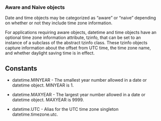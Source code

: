 ### Aware and Naive objects

Date and time objects may be categorized as “aware” or “naive” depending on whether or not they include time zone information.

For applications requiring aware objects, datetime and time objects have an optional time zone information attribute, tzinfo, that can be set to an instance of a subclass of the abstract tzinfo class. These tzinfo objects capture information about the offset from UTC time, the time zone name, and whether daylight saving time is in effect.

## Constants

- datetime.MINYEAR - The smallest year number allowed in a date or datetime object. MINYEAR is 1.

- datetime.MAXYEAR - The largest year number allowed in a date or datetime object. MAXYEAR is 9999.

- datetime.UTC - Alias for the UTC time zone singleton datetime.timezone.utc.

